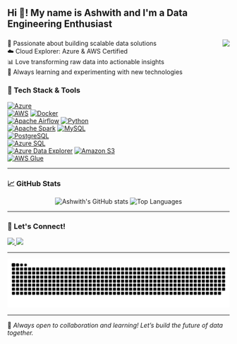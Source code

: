 <h2 align="left">Hi 👋! My name is Ashwith and I'm a Data Engineering Enthusiast</h2>

###
<div>
<img align="right" height="180" src="https://media0.giphy.com/media/v1.Y2lkPTc5MGI3NjExbzNpOXR5aHg1d3lhOTVmbGRhZzJtYTNzZzRjcmJjbTVvcTB3MXZteiZlcD12MV9pbnRlcm5hbF9naWZfYnlfaWQmY3Q9Zw/hJ9ehuvqmJbrgZLAwB/giphy.gif"  />

<div align="left">
  🚀 Passionate about building scalable data solutions <br />
  ☁️ Cloud Explorer: Azure & AWS Certified <br />
  📊 Love transforming raw data into actionable insights <br />
  🌱 Always learning and experimenting with new technologies
</div>
</div>

### 🧰 Tech Stack & Tools

<div align="left">
    
[![Azure](https://img.shields.io/badge/Microsoft%20Azure-0078D4?style=for-the-badge&logo=microsoft-azure&logoColor=white)](https://azure.microsoft.com)  
[![AWS](https://img.shields.io/badge/Amazon%20Web%20Services-FF9900?style=for-the-badge&logo=amazon-aws&logoColor=white)](https://aws.amazon.com) 
[![Docker](https://img.shields.io/badge/Docker-2496ED?style=for-the-badge&logo=docker&logoColor=white)](https://www.docker.com)  
[![Apache Airflow](https://img.shields.io/badge/Apache%20Airflow-017CEE?style=for-the-badge&logo=apache-airflow&logoColor=white)](https://airflow.apache.org) 
[![Python](https://img.shields.io/badge/Python-3776AB?style=for-the-badge&logo=python&logoColor=white)](https://www.python.org)  
[![Apache Spark](https://img.shields.io/badge/Apache%20Spark-E25A1C?style=for-the-badge&logo=apachespark&logoColor=white)](https://spark.apache.org) 
[![MySQL](https://img.shields.io/badge/MySQL-005C84?style=for-the-badge&logo=mysql&logoColor=white)](https://www.mysql.com)  
[![PostgreSQL](https://img.shields.io/badge/PostgreSQL-336791?style=for-the-badge&logo=postgresql&logoColor=white)](https://www.postgresql.org)  
[![Azure SQL](https://img.shields.io/badge/Azure%20SQL-007FFF?style=for-the-badge&logo=microsoftsqlserver&logoColor=white)](https://azure.microsoft.com/en-us/services/sql-database/)  
[![Azure Data Explorer](https://img.shields.io/badge/Azure%20Data%20Explorer-00BFFF?style=for-the-badge&logo=microsoft-azure&logoColor=white)](https://azure.microsoft.com/en-us/services/data-explorer/)
[![Amazon S3](https://img.shields.io/badge/Amazon%20S3-569A31?style=for-the-badge&logo=amazon-s3&logoColor=white)](https://aws.amazon.com/s3/)  
[![AWS Glue](https://img.shields.io/badge/AWS%20Glue-232F3E?style=for-the-badge&logo=aws&logoColor=FFD700)](https://aws.amazon.com/glue/)

</div>


---

### 📈 GitHub Stats

<div align="center">
  <img src="https://github-readme-stats.vercel.app/api?username=mm8886&hide_title=false&hide_rank=false&show_icons=true&include_all_commits=true&count_private=true&theme=tokyonight&hide_border=false" height="150" alt="Ashwith's GitHub stats" />
  <img src="https://github-readme-stats.vercel.app/api/top-langs?username=darshilparmar&layout=compact&langs_count=6&theme=tokyonight&hide_border=false" height="150" alt="Top Languages" />
</div>

---

### 🔗 Let's Connect!

<div align="left">
  <a href="https://www.linkedin.com/in/ashwith-kumar/" target="_blank">
    <img src="https://img.shields.io/static/v1?message=LinkedIn&logo=linkedin&label=&color=0A66C2&logoColor=white&style=for-the-badge" height="35" />
  </a>
  <a href="mailto:mashwithkumar1809@gmail.com" target="_blank">
    <img src="https://img.shields.io/static/v1?message=Gmail&logo=gmail&label=&color=D14836&logoColor=white&style=for-the-badge" height="35" />
  </a>
</div>

---

<img src="https://raw.githubusercontent.com/platane/snk/output/github-contribution-grid-snake-dark.svg" alt="Snake animation" />

---

🌟 *Always open to collaboration and learning! Let’s build the future of data together.*  
